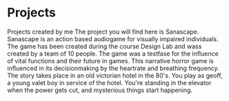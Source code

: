 # Projects
Projects created by me
The project you will find here is Sanascape. 
Sanascape is an action based audiogame for visually impaired individuals. The game has been created during the course Design Lab and wass created by a team of 10 people. 
The game was a testfase for the influence of vital functions and their future in games. 
This narrative horror game is influenced in its decisionmaking by the heartrate and breathing frequency.
The story takes place in an old victorian hotel in the 80's. You play as geoff, a young valet boy in service of the hotel. You're standing in the elevator when the power gets cut, 
and mysterious things start happening.
